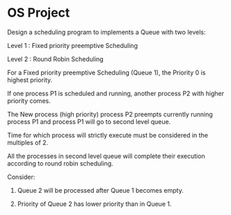 # OS Project

Design a scheduling program to implements a Queue with two levels:

Level 1 : Fixed priority preemptive Scheduling

Level 2 : Round Robin Scheduling

For a Fixed priority preemptive Scheduling (Queue 1), the Priority 0 is highest priority. 

If one process P1 is scheduled and running, another process P2 with higher priority comes. 

The New process (high priority) process P2 preempts currently running process P1 and process P1 will go to second level queue. 

Time for which process will strictly execute must be considered in the multiples of 2.

All the processes in second level queue will complete their execution according to round robin scheduling.

Consider: 

1. Queue 2 will be processed after Queue 1 becomes empty.

2. Priority of Queue 2 has lower priority than in Queue 1.



